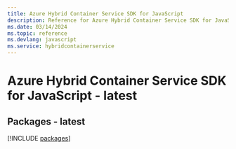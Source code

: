 ```yaml
---
title: Azure Hybrid Container Service SDK for JavaScript
description: Reference for Azure Hybrid Container Service SDK for JavaScript
ms.date: 03/14/2024
ms.topic: reference
ms.devlang: javascript
ms.service: hybridcontainerservice
---
```

# Azure Hybrid Container Service SDK for JavaScript - latest
## Packages - latest
[!INCLUDE [packages](hybrid-container-service-index.md)]